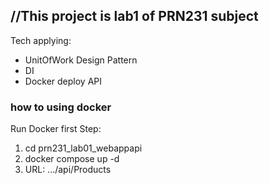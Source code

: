 ## //This project is lab1 of PRN231 subject

Tech applying:

- UnitOfWork Design Pattern
- DI
- Docker deploy API

### how to using docker

Run Docker first
Step:

1. cd prn231_lab01_webappapi
1. docker compose up -d
1. URL: .../api/Products

